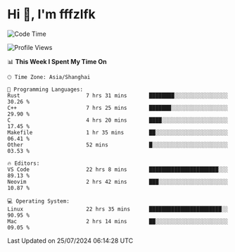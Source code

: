 # Hi 👋, I'm fffzlfk

<!--START_SECTION:waka-->
![Code Time](http://img.shields.io/badge/Code%20Time-813%20hrs%2056%20mins-blue)

![Profile Views](http://img.shields.io/badge/Profile%20Views-0-blue)

📊 **This Week I Spent My Time On** 

```text
🕑︎ Time Zone: Asia/Shanghai

💬 Programming Languages: 
Rust                     7 hrs 31 mins       ████████░░░░░░░░░░░░░░░░░   30.26 % 
C++                      7 hrs 25 mins       ███████░░░░░░░░░░░░░░░░░░   29.90 % 
C                        4 hrs 20 mins       ████░░░░░░░░░░░░░░░░░░░░░   17.45 % 
Makefile                 1 hr 35 mins        ██░░░░░░░░░░░░░░░░░░░░░░░   06.41 % 
Other                    52 mins             █░░░░░░░░░░░░░░░░░░░░░░░░   03.53 % 

🔥 Editors: 
VS Code                  22 hrs 8 mins       ██████████████████████░░░   89.13 % 
Neovim                   2 hrs 42 mins       ███░░░░░░░░░░░░░░░░░░░░░░   10.87 % 

💻 Operating System: 
Linux                    22 hrs 35 mins      ███████████████████████░░   90.95 % 
Mac                      2 hrs 14 mins       ██░░░░░░░░░░░░░░░░░░░░░░░   09.05 % 
```


 Last Updated on 25/07/2024 06:14:28 UTC
<!--END_SECTION:waka-->

